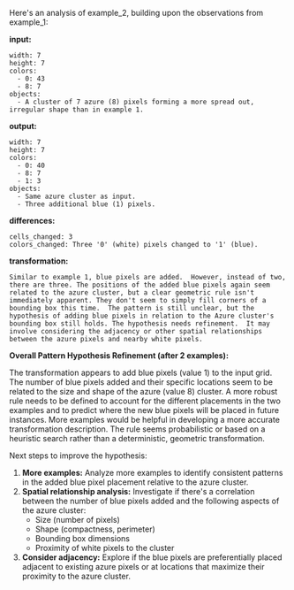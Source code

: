 Here's an analysis of example_2, building upon the observations from example_1:

**input:**
```
width: 7
height: 7
colors:
  - 0: 43
  - 8: 7
objects:
  - A cluster of 7 azure (8) pixels forming a more spread out, irregular shape than in example 1.
```

**output:**
```
width: 7
height: 7
colors:
  - 0: 40
  - 8: 7
  - 1: 3
objects:
  - Same azure cluster as input.
  - Three additional blue (1) pixels.
```

**differences:**
```
cells_changed: 3
colors_changed: Three '0' (white) pixels changed to '1' (blue).
```

**transformation:**
```
Similar to example 1, blue pixels are added.  However, instead of two, there are three. The positions of the added blue pixels again seem related to the azure cluster, but a clear geometric rule isn't immediately apparent. They don't seem to simply fill corners of a bounding box this time.  The pattern is still unclear, but the hypothesis of adding blue pixels in relation to the Azure cluster's bounding box still holds. The hypothesis needs refinement.  It may involve considering the adjacency or other spatial relationships between the azure pixels and nearby white pixels.
```

**Overall Pattern Hypothesis Refinement (after 2 examples):**

The transformation appears to add blue pixels (value 1) to the input grid. The number of blue pixels added and their specific locations seem to be related to the size and shape of the azure (value 8) cluster.  A more robust rule needs to be defined to account for the different placements in the two examples and to predict where the new blue pixels will be placed in future instances.  More examples would be helpful in developing a more accurate transformation description. The rule seems probabilistic or based on a heuristic search rather than a deterministic, geometric transformation.


Next steps to improve the hypothesis:

1. **More examples:** Analyze more examples to identify consistent patterns in the added blue pixel placement relative to the azure cluster.
2. **Spatial relationship analysis:** Investigate if there's a correlation between the number of blue pixels added and the following aspects of the azure cluster:
    - Size (number of pixels)
    - Shape (compactness, perimeter)
    - Bounding box dimensions
    - Proximity of white pixels to the cluster
3. **Consider adjacency:** Explore if the blue pixels are preferentially placed adjacent to existing azure pixels or at locations that maximize their proximity to the azure cluster.




